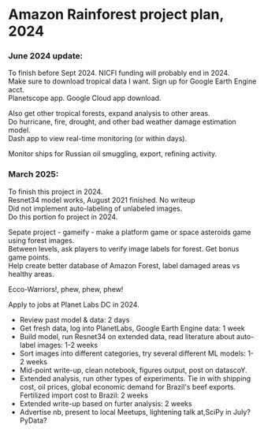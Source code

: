 # Amazon Rainforest project plan, 2024  

### June 2024 update:  
To finish before Sept 2024. NICFI funding will probably end in 2024.  
Make sure to download tropical data I want. Sign up for Google Earth Engine acct.  
Planetscope app. Google Cloud app download.  

Also get other tropical forests, expand analysis to other areas.  
Do hurricane, fire, drought, and other bad weather damage estimation model.  
Dash app to view real-time monitoring (or within days).  

Monitor ships for Russian oil smuggling, export, refining activity.  

### March 2025:  
To finish this project in 2024.  
Resnet34 model works, August 2021 finished. No writeup   
Did not implement auto-labeling of unlabeled images.  
Do this portion fo project in 2024.  

Sepate project - gameify - make a platform game or space asteroids game using forest images.  
Between levels, ask players to verify image labels for forest. Get bonus game points.  
Help create better database of Amazon Forest, label damaged areas vs healthy areas.  

Ecco-Warriors!, phew, phew, phew!   

Apply to jobs at Planet Labs DC in 2024.  

 * Review past model & data: 2 days  
 * Get fresh data, log into PlanetLabs, Google Earth Engine data: 1 week     
 * Build model, run Resnet34 on extended data, read literature about auto-label images: 1-2 weeks
 * Sort images into different categories, try several different ML models: 1-2 weeks
 * Mid-point write-up, clean notebook, figures output, post on datascoY.
 * Extended analysis, run other types of experiments. Tie in with shipping cost, oil prices, global economic demand for Brazil's beef exports. Fertilized import cost to Brazil: 2 weeks   
 * Extended write-up based on furter analysis: 2 weeks
 * Advertise nb, present to local Meetups, lightening talk at,SciPy in July? PyData?


